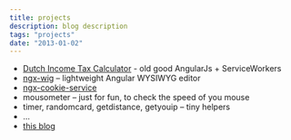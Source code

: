 ```yaml
---
title: projects
description: blog description
tags: "projects"
date: "2013-01-02"
---
```




* [Dutch Income Tax Calculator](https://thetax.nl/) - old good AngularJs + ServiceWorkers
* [ngx-wig](https://github.com/stevermeister/ngx-wig) – lightweight Angular WYSIWYG editor
* [ngx-cookie-service](https://github.com/stevermeister/ngx-cookie-service)
* mousometer – just for fun, to check the speed of you mouse
* timer, randomcard,  getdistance, getyouip – tiny helpers
* ...
* [this blog](https://github.com/stevermeister/blog)
